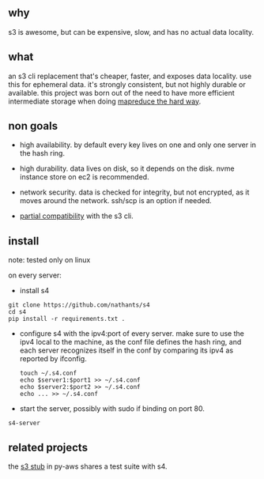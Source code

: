 ## why

s3 is awesome, but can be expensive, slow, and has no actual data locality.

## what

an s3 cli replacement that's cheaper, faster, and exposes data locality. use this for ephemeral data. it's strongly consistent, but not highly durable or available. this project was born out of the need to have more efficient intermediate storage when doing [mapreduce the hard way](https://github.com/nathants/py-aws#more-what-aka-mapreduce-the-hard-way).

## non goals

- high availability. by default every key lives on one and only one server in the hash ring.

- high durability. data lives on disk, so it depends on the disk. nvme instance store on ec2 is recommended.

- network security. data is checked for integrity, but not encrypted, as it moves around the network. ssh/scp is an option if needed.

- [partial compatibility](https://github.com/nathants/s4/blob/master/tests/test_server.py) with the s3 cli.

## install

note: tested only on linux

on every server:

- install s4
```
git clone https://github.com/nathants/s4
cd s4
pip install -r requirements.txt .
```

- configure s4 with the ipv4:port of every server. make sure to use the ipv4 local to the machine, as the conf file defines the hash ring, and each server recognizes itself in the conf by comparing its ipv4 as reported by ifconfig.
   ```
   touch ~/.s4.conf
   echo $server1:$port1 >> ~/.s4.conf
   echo $server2:$port2 >> ~/.s4.conf
   echo ... >> ~/.s4.conf
   ```

- start the server, possibly with sudo if binding on port 80.

`s4-server`

## related projects

the [s3 stub](http://github.com/nathants/py-aws#testing-with-s3) in py-aws shares a test suite with s4.
